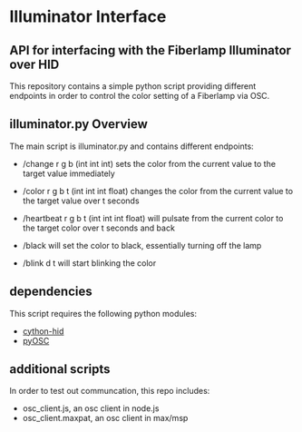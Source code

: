 # Illuminator Interface

## API for interfacing with the Fiberlamp Illuminator over HID

This repository contains a simple python script providing different endpoints in order to control the color setting of a Fiberlamp via OSC.

## illuminator.py Overview

The main script is illuminator.py and contains different endpoints:
* /change r g b (int int int) sets the color from the current value to the target value immediately

* /color r g b t (int int int float) changes the color from the current value to the target value over t seconds

* /heartbeat r g b t (int int int float) will pulsate from the current color to the target color over t seconds and back

* /black will set the color to black, essentially turning off the lamp

* /blink d t will start blinking the color


## dependencies

This script requires the following python modules:
* [cython-hid](https://github.com/trezor/cython-hidapi)
* [pyOSC](https://trac.v2.nl/wiki/pyOSC)


## additional scripts

In order to test out communcation, this repo includes:
* osc_client.js, an osc client in node.js
* osc_client.maxpat, an osc client in max/msp

